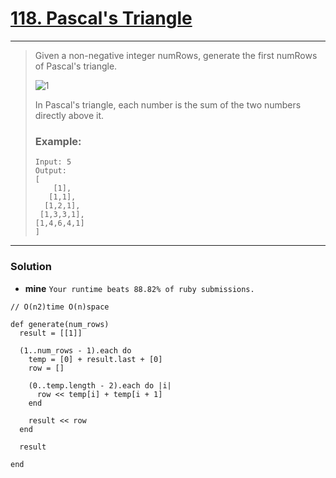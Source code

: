 # [118. Pascal's Triangle](https://leetcode.com/problems/pascals-triangle/)

---

> Given a non-negative integer numRows, generate the first numRows of Pascal's triangle.
>
> ![1](https://upload.wikimedia.org/wikipedia/commons/0/0d/PascalTriangleAnimated2.gif)
>
> In Pascal's triangle, each number is the sum of the two numbers directly above it.
>
> ### Example:
> ```
>Input: 5
>Output:
>[
>     [1],
>    [1,1],
>   [1,2,1],
>  [1,3,3,1],
> [1,4,6,4,1]
>]
> ```

---


### Solution
* **mine**  `Your runtime beats 88.82% of ruby submissions.`
```
// O(n2)time O(n)space

def generate(num_rows)
  result = [[1]]

  (1..num_rows - 1).each do
    temp = [0] + result.last + [0]
    row = []

    (0..temp.length - 2).each do |i|
      row << temp[i] + temp[i + 1]
    end

    result << row
  end

  result

end
```
